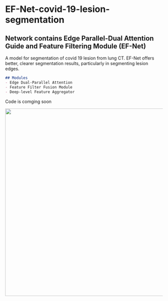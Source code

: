 # EF-Net-covid-19-lesion-segmentation

## Network contains Edge Parallel-Dual Attention Guide and Feature Filtering Module (EF-Net)
A model for segmentation of covid 19 lesion from lung CT.
EF-Net offers better, clearer segmentation results, particularly in segmenting lesion edges.
```markdown
## Modules
- Edge Dual-Parallel Attention
- Feature Filter Fusion Module
- Deep-level Feature Aggregator
```
Code is comging soon

<p align="center">
  <img src="Images/edge_output.png" width="600">
</p>
